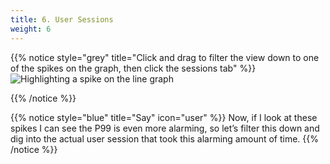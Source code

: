 ```yaml
---
title: 6. User Sessions
weight: 6
---
```

{{% notice style="grey" title="Click and drag to filter the view down to one of the spikes on the graph, then click the sessions tab" %}}
![Highlighting a spike on the line graph](../img/spike.jpg?width=50vw)

{{% /notice %}}

{{% notice style="blue" title="Say" icon="user" %}}
Now, if I look at these spikes I can see the P99 is even more alarming, so let’s filter this down and dig into the actual user session that took this alarming amount of time.
{{% /notice %}}
